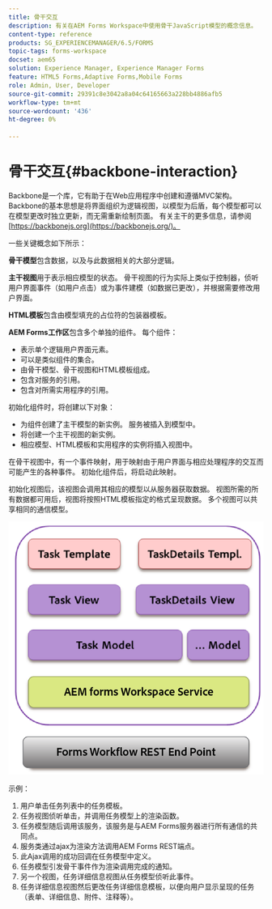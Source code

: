 ```yaml
---
title: 骨干交互
description: 有关在AEM Forms Workspace中使用骨干JavaScript模型的概念信息。
content-type: reference
products: SG_EXPERIENCEMANAGER/6.5/FORMS
topic-tags: forms-workspace
docset: aem65
solution: Experience Manager, Experience Manager Forms
feature: HTML5 Forms,Adaptive Forms,Mobile Forms
role: Admin, User, Developer
source-git-commit: 29391c8e3042a8a04c64165663a228bb4886afb5
workflow-type: tm+mt
source-wordcount: '436'
ht-degree: 0%

---
```


# 骨干交互{#backbone-interaction}

Backbone是一个库，它有助于在Web应用程序中创建和遵循MVC架构。 Backbone的基本思想是将界面组织为逻辑视图，以模型为后盾，每个模型都可以在模型更改时独立更新，而无需重新绘制页面。 有关主干的更多信息，请参阅[https://backbonejs.org](https://backbonejs.org/)。

一些关键概念如下所示：

**骨干模型**&#x200B;包含数据，以及与此数据相关的大部分逻辑。

**主干视图**&#x200B;用于表示相应模型的状态。 骨干视图的行为实际上类似于控制器，侦听用户界面事件（如用户点击）或为事件建模（如数据已更改），并根据需要修改用户界面。

**HTML模板**&#x200B;包含由模型填充的占位符的包装器模板。

**AEM Forms工作区**&#x200B;包含多个单独的组件。 每个组件：

* 表示单个逻辑用户界面元素。
* 可以是类似组件的集合。
* 由骨干模型、骨干视图和HTML模板组成。
* 包含对服务的引用。
* 包含对所需实用程序的引用。

初始化组件时，将创建以下对象：

* 为组件创建了主干模型的新实例。 服务被插入到模型中。
* 将创建一个主干视图的新实例。
* 相应模型、HTML模板和实用程序的实例将插入视图中。

在骨干视图中，有一个事件映射，用于映射由于用户界面与相应处理程序的交互而可能产生的各种事件。 初始化组件后，将启动此映射。

初始化视图后，该视图会调用其相应的模型以从服务器获取数据。 视图所需的所有数据都可用后，视图将按照HTML模板指定的格式呈现数据。 多个视图可以共享相同的通信模型。

![AEM表单主干视图](do-not-localize/aem_forms_workflow.png)

示例：

1. 用户单击任务列表中的任务模板。
1. 任务视图侦听单击，并调用任务模型上的渲染函数。
1. 任务模型随后调用该服务，该服务是与AEM Forms服务器进行所有通信的共同点。
1. 服务类通过ajax为渲染方法调用AEM Forms REST端点。
1. 此Ajax调用的成功回调在任务模型中定义。
1. 任务模型引发骨干事件作为渲染调用完成的通知。
1. 另一个视图，任务详细信息视图从任务模型侦听此事件。
1. 任务详细信息视图然后更改任务详细信息模板，以便向用户显示呈现的任务（表单、详细信息、附件、注释等）。
